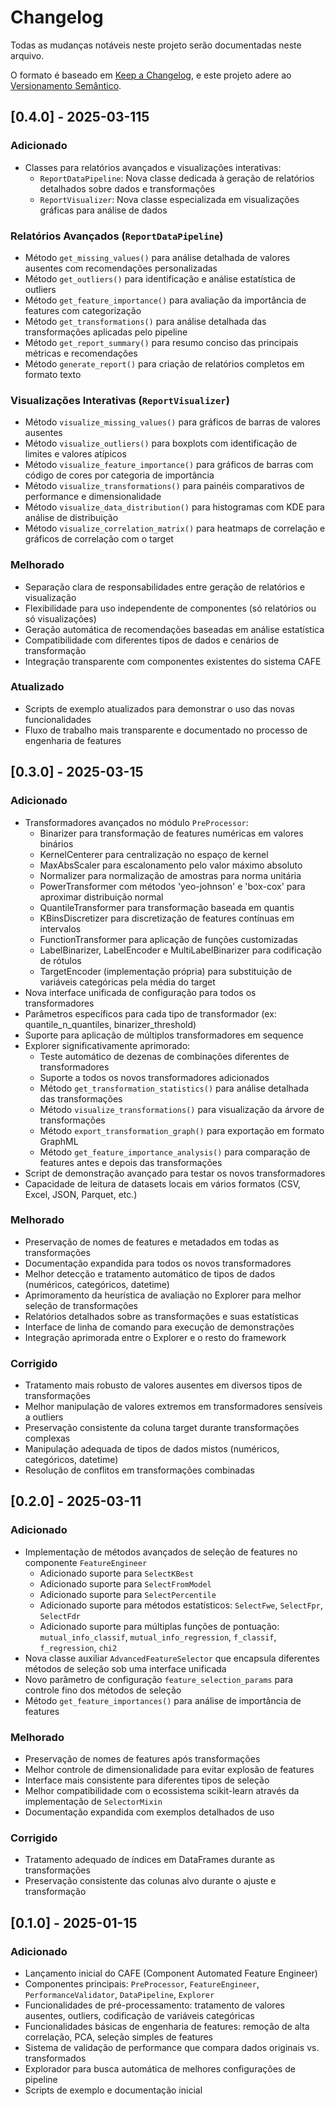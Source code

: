 # Changelog

Todas as mudanças notáveis neste projeto serão documentadas neste arquivo.

O formato é baseado em [Keep a Changelog](https://keepachangelog.com/pt-BR/1.0.0/),
e este projeto adere ao [Versionamento Semântico](https://semver.org/lang/pt-BR/spec/v2.0.0.html).

## [0.4.0] - 2025-03-115

### Adicionado
- Classes para relatórios avançados e visualizações interativas:
  - `ReportDataPipeline`: Nova classe dedicada à geração de relatórios detalhados sobre dados e transformações
  - `ReportVisualizer`: Nova classe especializada em visualizações gráficas para análise de dados

### Relatórios Avançados (`ReportDataPipeline`)
- Método `get_missing_values()` para análise detalhada de valores ausentes com recomendações personalizadas
- Método `get_outliers()` para identificação e análise estatística de outliers
- Método `get_feature_importance()` para avaliação da importância de features com categorização
- Método `get_transformations()` para análise detalhada das transformações aplicadas pelo pipeline
- Método `get_report_summary()` para resumo conciso das principais métricas e recomendações
- Método `generate_report()` para criação de relatórios completos em formato texto

### Visualizações Interativas (`ReportVisualizer`)
- Método `visualize_missing_values()` para gráficos de barras de valores ausentes
- Método `visualize_outliers()` para boxplots com identificação de limites e valores atípicos
- Método `visualize_feature_importance()` para gráficos de barras com código de cores por categoria de importância
- Método `visualize_transformations()` para painéis comparativos de performance e dimensionalidade
- Método `visualize_data_distribution()` para histogramas com KDE para análise de distribuição
- Método `visualize_correlation_matrix()` para heatmaps de correlação e gráficos de correlação com o target

### Melhorado
- Separação clara de responsabilidades entre geração de relatórios e visualização
- Flexibilidade para uso independente de componentes (só relatórios ou só visualizações)
- Geração automática de recomendações baseadas em análise estatística
- Compatibilidade com diferentes tipos de dados e cenários de transformação
- Integração transparente com componentes existentes do sistema CAFE

### Atualizado
- Scripts de exemplo atualizados para demonstrar o uso das novas funcionalidades
- Fluxo de trabalho mais transparente e documentado no processo de engenharia de features


## [0.3.0] - 2025-03-15

### Adicionado
- Transformadores avançados no módulo `PreProcessor`:
  - Binarizer para transformação de features numéricas em valores binários
  - KernelCenterer para centralização no espaço de kernel
  - MaxAbsScaler para escalonamento pelo valor máximo absoluto
  - Normalizer para normalização de amostras para norma unitária
  - PowerTransformer com métodos 'yeo-johnson' e 'box-cox' para aproximar distribuição normal
  - QuantileTransformer para transformação baseada em quantis
  - KBinsDiscretizer para discretização de features contínuas em intervalos
  - FunctionTransformer para aplicação de funções customizadas
  - LabelBinarizer, LabelEncoder e MultiLabelBinarizer para codificação de rótulos
  - TargetEncoder (implementação própria) para substituição de variáveis categóricas pela média do target
- Nova interface unificada de configuração para todos os transformadores
- Parâmetros específicos para cada tipo de transformador (ex: quantile_n_quantiles, binarizer_threshold)
- Suporte para aplicação de múltiplos transformadores em sequence
- Explorer significativamente aprimorado:
  - Teste automático de dezenas de combinações diferentes de transformadores
  - Suporte a todos os novos transformadores adicionados
  - Método `get_transformation_statistics()` para análise detalhada das transformações
  - Método `visualize_transformations()` para visualização da árvore de transformações
  - Método `export_transformation_graph()` para exportação em formato GraphML
  - Método `get_feature_importance_analysis()` para comparação de features antes e depois das transformações
- Script de demonstração avançado para testar os novos transformadores
- Capacidade de leitura de datasets locais em vários formatos (CSV, Excel, JSON, Parquet, etc.)

### Melhorado
- Preservação de nomes de features e metadados em todas as transformações
- Documentação expandida para todos os novos transformadores
- Melhor detecção e tratamento automático de tipos de dados (numéricos, categóricos, datetime)
- Aprimoramento da heurística de avaliação no Explorer para melhor seleção de transformações
- Relatórios detalhados sobre as transformações e suas estatísticas
- Interface de linha de comando para execução de demonstrações
- Integração aprimorada entre o Explorer e o resto do framework

### Corrigido
- Tratamento mais robusto de valores ausentes em diversos tipos de transformações
- Melhor manipulação de valores extremos em transformadores sensíveis a outliers
- Preservação consistente da coluna target durante transformações complexas
- Manipulação adequada de tipos de dados mistos (numéricos, categóricos, datetime)
- Resolução de conflitos em transformações combinadas

## [0.2.0] - 2025-03-11

### Adicionado
- Implementação de métodos avançados de seleção de features no componente `FeatureEngineer`
  - Adicionado suporte para `SelectKBest`
  - Adicionado suporte para `SelectFromModel`
  - Adicionado suporte para `SelectPercentile`
  - Adicionado suporte para métodos estatísticos: `SelectFwe`, `SelectFpr`, `SelectFdr`
  - Adicionado suporte para múltiplas funções de pontuação: `mutual_info_classif`, `mutual_info_regression`, `f_classif`, `f_regression`, `chi2`
- Nova classe auxiliar `AdvancedFeatureSelector` que encapsula diferentes métodos de seleção sob uma interface unificada
- Novo parâmetro de configuração `feature_selection_params` para controle fino dos métodos de seleção
- Método `get_feature_importances()` para análise de importância de features

### Melhorado
- Preservação de nomes de features após transformações
- Melhor controle de dimensionalidade para evitar explosão de features
- Interface mais consistente para diferentes tipos de seleção
- Melhor compatibilidade com o ecossistema scikit-learn através da implementação de `SelectorMixin`
- Documentação expandida com exemplos detalhados de uso

### Corrigido
- Tratamento adequado de índices em DataFrames durante as transformações
- Preservação consistente das colunas alvo durante o ajuste e transformação

## [0.1.0] - 2025-01-15

### Adicionado
- Lançamento inicial do CAFE (Component Automated Feature Engineer)
- Componentes principais: `PreProcessor`, `FeatureEngineer`, `PerformanceValidator`, `DataPipeline`, `Explorer`
- Funcionalidades de pré-processamento: tratamento de valores ausentes, outliers, codificação de variáveis categóricas
- Funcionalidades básicas de engenharia de features: remoção de alta correlação, PCA, seleção simples de features
- Sistema de validação de performance que compara dados originais vs. transformados
- Explorador para busca automática de melhores configurações de pipeline
- Scripts de exemplo e documentação inicial